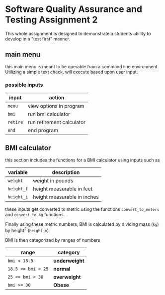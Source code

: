 # Software Quality Assurance and Testing Assignment 2
This whole assignment is designed to demonstrate a students ability to develop in a "test first" manner. 

## main menu
this main menu is meant to be operable from a command line environment. Utilizing a simple text check, will execute based upon user input. 

### possible inputs
| input | action |
| ----- | ------ |
| `menu` | view options in program |
| `bmi` | run bmi calculator |
| `retire` | run retirement calculator |
| `end` | end program |

## BMI calculator
this section includes the functions for a BMI calculator using inputs such as 

| variable | description |
| -------- | ----------- |
| `weight`   | weight in pounds |
| `height_f` | height measurable in feet |
| `height_i` | height measurable in inches |

these inputs get converted to metric using the functions `convert_to_meters` and `convert_to_kg` functions. 

Finally using these metric numbers, BMI is calculated by dividing mass (`kg`) by height<sup>2</sup> (`height_m`)

BMI is then categorized by ranges of numbers


| range | category |
| ----- | -------- |
| `bmi < 18.5`   | __underweight__ |
| `18.5 <= bmi < 25` | __normal__ |
| `25 <= bmi < 30` | __overweight__ |
| `bmi >= 30` | __Obese__ |

